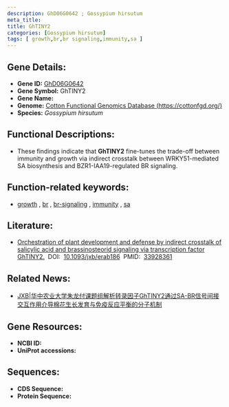 ```yaml
---
description: GhD06G0642 ; Gossypium hirsutum
meta_title:
title: GhTINY2
categories: [Gossypium hirsutum]
tags: [ growth,br,br signaling,immunity,sa ]
---
```


## Gene Details:
- **Gene ID:**	[GhD06G0642]()
- **Gene Symbol:** GhTINY2
- **Gene Name:** 
- **Genome:** [Cotton Functional Genomics Database (https://cottonfgd.org/)](https://www.rosaceae.org/species/malus/malus_x_domestica/genome_v1.0)
- **Species:** *Gossypium hirsutum*

## Functional Descriptions:
   - These findings indicate that **GhTINY2** fine-tunes the trade-off between immunity and growth via indirect crosstalk between WRKY51-mediated SA biosynthesis and BZR1-IAA19-regulated BR signaling.

## Function-related keywords:
   - [growth](/tags/growth/)&nbsp;,&nbsp;[br](/tags/br/)&nbsp;,&nbsp;[br-signaling](/tags/br-signaling/)&nbsp;,&nbsp;[immunity](/tags/immunity/)&nbsp;,&nbsp;[sa](/tags/sa/)

## Literature:
   - [Orchestration of plant development and defense by indirect crosstalk of salicylic acid and brassinosteorid signaling via transcription factor GhTINY2.]( https://academic.oup.com/jxb/article/72/13/4721/6259341?login=true)&nbsp;&nbsp;DOI:&nbsp;&nbsp;[10.1093/jxb/erab186](https://academic.oup.com/jxb/article/72/13/4721/6259341?login=true)&nbsp;&nbsp;PMID:&nbsp;&nbsp;[33928361](https://pubmed.ncbi.nlm.nih.gov/33928361/)

## Related News:
   - [JXB|华中农业大学朱龙付课题组解析转录因子GhTINY2通过SA-BR信号间接交互作用介导棉花生长发育与免疫反应平衡的分子机制](https://mp.weixin.qq.com/s?__biz=Mzg3MDEwNDEyMg==&mid=2247509490&idx=1&sn=7537e2d860a7b96fb587063e3230176d&chksm=ce9008a7f9e781b1ef6ed91fbe6121a3b02e1f1794693a7adae3434cefeeed70d987d2dd568a&scene=27#wechat_redirect)

## Gene Resources:
- **NCBI ID:**  [](https://www.ncbi.nlm.nih.gov/gene/?term=)
- **UniProt accessions:** [](https://www.uniprot.org/uniprotkb//entry)



## Sequences:
- **CDS Sequence:**
- **Protein Sequence:**
